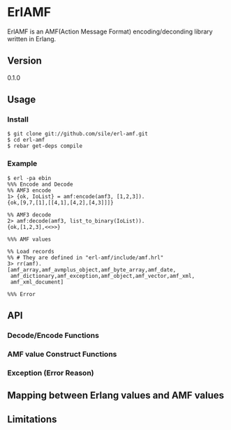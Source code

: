 # ErlAMF
ErlAMF is an AMF(Action Message Format) encoding/deconding library written in Erlang.

## Version
0.1.0

## Usage
### Install

    $ git clone git://github.com/sile/erl-amf.git
    $ cd erl-amf
    $ rebar get-deps compile

### Example

    $ erl -pa ebin
    %%% Encode and Decode
    %% AMF3 encode
    1> {ok, IoList} = amf:encode(amf3, [1,2,3]).
    {ok,[9,7,[1],[[4,1],[4,2],[4,3]]]}
    
    %% AMF3 decode
    2> amf:decode(amf3, list_to_binary(IoList)).
    {ok,[1,2,3],<<>>}
    
    %%% AMF values
    
    %% Load records
    %% # They are defined in "erl-amf/include/amf.hrl"
    3> rr(amf).
    [amf_array,amf_avmplus_object,amf_byte_array,amf_date,
     amf_dictionary,amf_exception,amf_object,amf_vector,amf_xml,
     amf_xml_document]
    
    %%% Error

## API
### Decode/Encode Functions

### AMF value Construct Functions

### Exception (Error Reason)

## Mapping between Erlang values and AMF values

## Limitations

